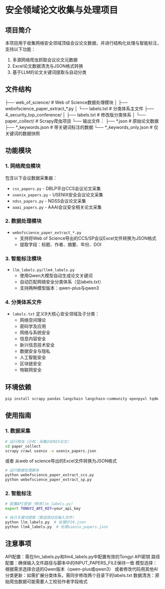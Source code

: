 # 安全领域论文收集与处理项目

## 项目简介
本项目用于收集网络安全领域顶级会议论文数据，并进行结构化处理与智能标注，支持以下功能：
1. 多源网络爬虫抓取会议论文元数据
2. Excel论文数据清洗与JSON格式转换
3. 基于LLM的论文关键词提取与自动分类

## 文件结构

├── web_of_science/          # Web of Science数据处理模块
│   ├── webofscience_paper_extract_*.py
│   └── labels.txt           # 分类体系主文件
├── 4_security_top_conference/
│   ├── labels.txt           # 修改版分类体系
│   └── paper_collect/       # Scrapy爬虫项目
└── 输出文件：
    ├── *.json               # 原始论文数据
    ├── *_keywords.json      # 带关键词标注的数据
    └── *_keywords_only.json # 仅关键词的数据快照

    
## 功能模块
### 1. 网络爬虫模块
包含以下会议数据采集器：
- `css_papers.py` - DBLP平台CCS会议论文采集
- `usenix_papers.py` - USENIX安全会议论文采集
- `ndss_papers.py` - NDSS会议论文采集
- `aaai_papers.py` - AAAI会议安全相关论文采集

### 2. 数据处理模块
- `webofscience_paper_extract_*.py`
  - 支持将Web of Science导出的CCS/SP会议Excel文件转换为JSON格式
  - 提取字段：标题、作者、摘要、年份、DOI

### 3. 智能标注模块
- `llm_labels.py/llm4_labels.py`
  - 使用Qwen大模型自动生成论文关键词
  - 自动匹配网络安全分类体系（见labels.txt）
  - 支持两种模型版本：qwen-plus与qwen3

### 4. 分类体系文件
- `labels.txt` 定义9大核心安全领域及子分类：
  - 网络空间理论
  - 密码学及应用
  - 网络与系统安全
  - 信息内容安全
  - 新兴信息技术安全
  - 数据安全与隐私
  - 人工智能安全
  - 区块链安全
  - 物联网安全

## 环境依赖
```bash
pip install scrapy pandas langchain langchain-community openpyxl tqdm
```

## 使用指南
### 1. 数据采集
```bash
# 运行爬虫（示例：采集USENIX论文）
cd paper_collect
scrapy crawl usenix -o usenix_papers.json
```
或者 从web of science导出的Excel文件转换为JSON格式
```bash
# 运行数据处理脚本
python webofscience_paper_extract_ccs.py
python webofscience_paper_extract_sp.py
```

### 2. 智能标注
```bash
# 配置API密钥（修改llm_labels.py）
export TONGYI_API_KEY=your_api_key

# 执行关键词提取（需选择对应输入文件）
python llm_labels.py  # 处理SP24.json
python llm4_labels.py  # 处理usenix_papers.json
```

## 注意事项
API配置：需在llm_labels.py和llm4_labels.py中配置有效的Tongyi API密钥
路径配置：确保输入文件路径与脚本中的INPUT_PAPERS_FILE保持一致
模型选择：根据需求选择合适的Qwen版本（qwen-plus或qwen3） 或者修改代码用其他AI
分类更新：如需扩展分类体系，需同步修改两个目录下的labels.txt
数据清洗：原始爬虫数据可能需要人工校验作者字段格式